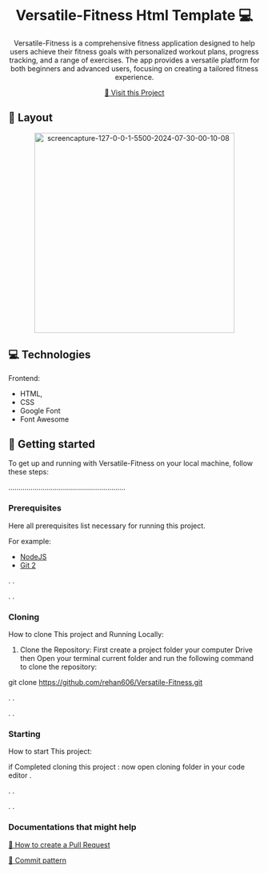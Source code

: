                   
 
<h1 align="center" style="font-weight: bold;">Versatile-Fitness Html Template 💻</h1>


<p align="center">Versatile-Fitness is a comprehensive fitness application designed to help users achieve their fitness goals with personalized workout plans, progress tracking, and a range of exercises. The app provides a versatile platform for both beginners and advanced users, focusing on creating a tailored fitness experience. </p>


<p align="center">
<a href="https://rehan606.github.io/Versatile-Fitness/">📱 Visit this Project</a>
</p>
 
<h2 id="layout">🎨 Layout</h2>

<p align="center">


<img src="https://i.ibb.co/Lx3n6qJ/screencapture-127-0-0-1-5500-2024-07-30-00-10-08.png" alt="screencapture-127-0-0-1-5500-2024-07-30-00-10-08" border="0" width="400px">

</p>
 
<h2 id="technologies">💻 Technologies</h2>

Frontend: 
- HTML, 
- CSS
- Google Font
- Font Awesome 
 
<h2 id="started">🚀 Getting started</h2>

To get up and running with Versatile-Fitness on your local machine, follow these steps:

..........................................................
 
<h3>Prerequisites</h3>

Here all prerequisites  list necessary for running this project. 

For example:

- [NodeJS](https://nodejs.org/en/download/prebuilt-installer)
- [Git 2](https://git-scm.com/)

.
.

.
.
 
<h3>Cloning</h3>

How to clone This project and Running Locally:

1. Clone the Repository:
    First create a project folder your computer Drive 
    then
    Open your terminal current folder and run the 
    following command to clone the repository:

git clone https://github.com/rehan606/Versatile-Fitness.git


.
.

.
.

 
<h3>Starting</h3>

How to start This project:

if Completed cloning this project :
    now open cloning folder in your code editor .

.
.

.
.

 
<h3>Documentations that might help</h3>

[📝 How to create a Pull Request](https://www.atlassian.com/br/git/tutorials/making-a-pull-request)

[💾 Commit pattern](https://gist.github.com/joshbuchea/6f47e86d2510bce28f8e7f42ae84c716)
